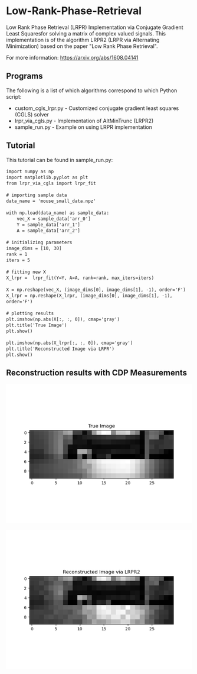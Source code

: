 # Low-Rank-Phase-Retrieval
Low Rank Phase Retrieval (LRPR) Implementation via Conjugate Gradient Least Squaresfor solving a matrix of complex valued signals. This implementation is of the algorithm LRPR2 (LRPR via Alternating Minimization) based on the paper "Low Rank Phase Retrieval".

For more information: https://arxiv.org/abs/1608.04141


## Programs
The following is a list of which algorithms correspond to which Python script:

* custom_cgls_lrpr.py - Customized conjugate gradient least squares (CGLS) solver
* lrpr_via_cgls.py - Implementation of AltMinTrunc (LRPR2)
* sample_run.py - Example on using LRPR implementation

## Tutorial
This tutorial can be found in sample_run.py:

```
import numpy as np
import matplotlib.pyplot as plt
from lrpr_via_cgls import lrpr_fit

# importing sample data
data_name = 'mouse_small_data.npz'

with np.load(data_name) as sample_data:
    vec_X = sample_data['arr_0']
    Y = sample_data['arr_1']
    A = sample_data['arr_2']
    
# initializing parameters
image_dims = [10, 30]
rank = 1
iters = 5

# fitting new X
X_lrpr =  lrpr_fit(Y=Y, A=A, rank=rank, max_iters=iters)

X = np.reshape(vec_X, (image_dims[0], image_dims[1], -1), order='F')
X_lrpr = np.reshape(X_lrpr, (image_dims[0], image_dims[1], -1), order='F')

# plotting results
plt.imshow(np.abs(X[:, :, 0]), cmap='gray')
plt.title('True Image')
plt.show()

plt.imshow(np.abs(X_lrpr[:, :, 0]), cmap='gray')
plt.title('Reconstructed Image via LRPR')
plt.show()
```

## Reconstruction results with CDP Measurements

![Original Image](true_image.png)

![Reconstructed Image](reconstructed.png)
